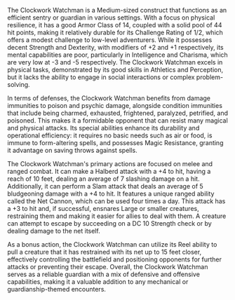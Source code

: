 The Clockwork Watchman is a Medium-sized construct that functions as an efficient sentry or guardian in various settings. With a focus on physical resilience, it has a good Armor Class of 14, coupled with a solid pool of 44 hit points, making it relatively durable for its Challenge Rating of 1/2, which offers a modest challenge to low-level adventurers. While it possesses decent Strength and Dexterity, with modifiers of +2 and +1 respectively, its mental capabilities are poor, particularly in Intelligence and Charisma, which are very low at -3 and -5 respectively. The Clockwork Watchman excels in physical tasks, demonstrated by its good skills in Athletics and Perception, but it lacks the ability to engage in social interactions or complex problem-solving.

In terms of defenses, the Clockwork Watchman benefits from damage immunities to poison and psychic damage, alongside condition immunities that include being charmed, exhausted, frightened, paralyzed, petrified, and poisoned. This makes it a formidable opponent that can resist many magical and physical attacks. Its special abilities enhance its durability and operational efficiency: it requires no basic needs such as air or food, is immune to form-altering spells, and possesses Magic Resistance, granting it advantage on saving throws against spells.

The Clockwork Watchman's primary actions are focused on melee and ranged combat. It can make a Halberd attack with a +4 to hit, having a reach of 10 feet, dealing an average of 7 slashing damage on a hit. Additionally, it can perform a Slam attack that deals an average of 5 bludgeoning damage with a +4 to hit. It features a unique ranged ability called the Net Cannon, which can be used four times a day. This attack has a +3 to hit and, if successful, ensnares Large or smaller creatures, restraining them and making it easier for allies to deal with them. A creature can attempt to escape by succeeding on a DC 10 Strength check or by dealing damage to the net itself.

As a bonus action, the Clockwork Watchman can utilize its Reel ability to pull a creature that it has restrained with its net up to 15 feet closer, effectively controlling the battlefield and positioning opponents for further attacks or preventing their escape. Overall, the Clockwork Watchman serves as a reliable guardian with a mix of defensive and offensive capabilities, making it a valuable addition to any mechanical or guardianship-themed encounters.